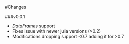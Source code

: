 #Changes

###v0.0.1

- *DataFrames* support
- Fixes issue with newer julia versions (>0.2)
- Modifications dropping support <0.7 adding it for >0.7

